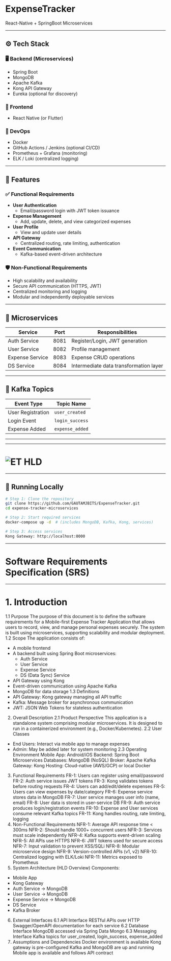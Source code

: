 # ExpenseTracker
React-Native + SpringBoot Microservices


---

## ⚙️ Tech Stack

### 🖥️ Backend (Microservices)
- Spring Boot
- MongoDB
- Apache Kafka
- Kong API Gateway
- Eureka (optional for discovery)

### 📱 Frontend
- React Native (or Flutter)

### 🧪 DevOps
- Docker
- GitHub Actions / Jenkins (optional CI/CD)
- Prometheus + Grafana (monitoring)
- ELK / Loki (centralized logging)

---

## 🚀 Features

### ✅ Functional Requirements
- **User Authentication**
  - Email/password login with JWT token issuance
- **Expense Management**
  - Add, update, delete, and view categorized expenses
- **User Profile**
  - View and update user details
- **API Gateway**
  - Centralized routing, rate limiting, authentication
- **Event Communication**
  - Kafka-based event-driven architecture

### 🛡️ Non-Functional Requirements
- High scalability and availability
- Secure API communication (HTTPS, JWT)
- Centralized monitoring and logging
- Modular and independently deployable services

---

## 🧪 Microservices

| Service         | Port | Responsibilities                         |
|-----------------|------|------------------------------------------|
| Auth Service    | 8081 | Register/Login, JWT generation           |
| User Service    | 8082 | Profile management                       |
| Expense Service | 8083 | Expense CRUD operations                  |
| DS Service      | 8084 | Intermediate data transformation layer   |

---

## 🔄 Kafka Topics

| Event Type         | Topic Name           |
|--------------------|----------------------|
| User Registration  | `user_created`       |
| Login Event        | `login_success`      |
| Expense Added      | `expense_added`      |

---

---

# ![ET HLD](https://github.com/user-attachments/assets/33baf7a5-e24d-4198-b2b0-16210f600715)

---


## 🧪 Running Locally

```bash
# Step 1: Clone the repository
git clone https://github.com/GAUTAMJBITS/ExpenseTracker.git
cd expense-tracker-microservices

# Step 2: Start required services
docker-compose up -d  # (includes MongoDB, Kafka, Kong, services)

# Step 3: Access services
Kong Gateway: http://localhost:8000
```

---
# Software Requirements Specification (SRS)
---


# 1. Introduction
1.1 Purpose
The purpose of this document is to define the software requirements for a Mobile-first Expense Tracker Application that allows users to record, view, and manage personal expenses securely. The system is built using microservices, supporting scalability and modular deployment.
1.2 Scope
The application consists of:
- A mobile frontend
- A backend built using Spring Boot microservices:
  - Auth Service
  - User Service
  - Expense Service
  - DS (Data Sync) Service
- API Gateway using Kong
- Event-driven communication using Apache Kafka
- MongoDB for data storage
1.3 Definitions
- API Gateway: Kong gateway managing all API traffic
- Kafka: Message broker for asynchronous communication
- JWT: JSON Web Tokens for stateless authentication
2. Overall Description
2.1 Product Perspective
This application is a standalone system comprising modular microservices. It is designed to run in a containerized environment (e.g., Docker/Kubernetes).
2.2 User Classes
- End Users: Interact via mobile app to manage expenses
- Admin: May be added later for system monitoring
2.3 Operating Environment
Mobile App: Android/iOS
Backend: Spring Boot Microservices
Databases: MongoDB (NoSQL)
Broker: Apache Kafka
Gateway: Kong
Hosting: Cloud-native (AWS/GCP) or local Docker
3. Functional Requirements
FR-1: Users can register using email/password
FR-2: Auth service issues JWT tokens
FR-3: Kong validates tokens before routing requests
FR-4: Users can add/edit/delete expenses
FR-5: Users can view expenses by date/category
FR-6: Expense service stores data in MongoDB
FR-7: User service manages user info (name, email)
FR-8: User data is stored in user-service DB
FR-9: Auth service produces login/registration events
FR-10: Expense and User services consume relevant Kafka topics
FR-11: Kong handles routing, rate limiting, logging
4. Non-Functional Requirements
NFR-1: Average API response time < 300ms
NFR-2: Should handle 1000+ concurrent users
NFR-3: Services must scale independently
NFR-4: Kafka supports event-driven scaling
NFR-5: All APIs use HTTPS
NFR-6: JWT tokens used for secure access
NFR-7: Input validation to prevent XSS/SQLi
NFR-8: Modular microservice design
NFR-9: Version-controlled APIs (v1, v2)
NFR-10: Centralized logging with ELK/Loki
NFR-11: Metrics exposed to Prometheus
5. System Architecture (HLD Overview)
Components:
- Mobile App
- Kong Gateway
- Auth Service → MongoDB
- User Service → MongoDB
- Expense Service → MongoDB
- DS Service
- Kafka Broker
6. External Interfaces
6.1 API Interface
RESTful APIs over HTTP
Swagger/OpenAPI documentation for each service
6.2 Database Interface
MongoDB accessed via Spring Data Mongo
6.3 Messaging Interface
Kafka topics for user_created, login_success, expense_added
7. Assumptions and Dependencies
Docker environment is available
Kong gateway is pre-configured
Kafka and MongoDB are up and running
Mobile app is available and follows API contract
